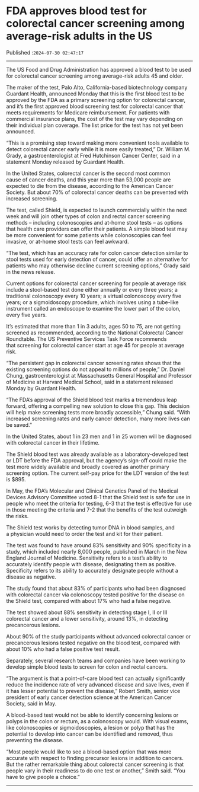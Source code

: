 # FDA approves blood test for colorectal cancer screening among average-risk adults in the US

Published :`2024-07-30 02:47:17`

---

The US Food and Drug Administration has approved a blood test to be used for colorectal cancer screening among average-risk adults 45 and older.

The maker of the test, Palo Alto, California-based biotechnology company Guardant Health, announced Monday that this is the first blood test to be approved by the FDA as a primary screening option for colorectal cancer, and it’s the first approved blood screening test for colorectal cancer that meets requirements for Medicare reimbursement. For patients with commercial insurance plans, the cost of the test may vary depending on their individual plan coverage. The list price for the test has not yet been announced.

“This is a promising step toward making more convenient tools available to detect colorectal cancer early while it is more easily treated,” Dr. William M. Grady, a gastroenterologist at Fred Hutchinson Cancer Center, said in a statement Monday released by Guardant Health.

In the United States, colorectal cancer is the second most common cause of cancer deaths, and this year more than 53,000 people are expected to die from the disease, according to the American Cancer Society. But about 70% of colorectal cancer deaths can be prevented with increased screening.

The test, called Shield, is expected to launch commercially within the next week and will join other types of colon and rectal cancer screening methods – including colonoscopies and at-home stool tests – as options that health care providers can offer their patients. A simple blood test may be more convenient for some patients while colonoscopies can feel invasive, or at-home stool tests can feel awkward.

“The test, which has an accuracy rate for colon cancer detection similar to stool tests used for early detection of cancer, could offer an alternative for patients who may otherwise decline current screening options,” Grady said in the news release.

Current options for colorectal cancer screening for people at average risk include a stool-based test done either annually or every three years; a traditional colonoscopy every 10 years; a virtual colonoscopy every five years; or a sigmoidoscopy procedure, which involves using a tube-like instrument called an endoscope to examine the lower part of the colon, every five years.

It’s estimated that more than 1 in 3 adults, ages 50 to 75, are not getting screened as recommended, according to the National Colorectal Cancer Roundtable. The US Preventive Services Task Force recommends that screening for colorectal cancer start at age 45 for people at average risk.

“The persistent gap in colorectal cancer screening rates shows that the existing screening options do not appeal to millions of people,” Dr. Daniel Chung, gastroenterologist at Massachusetts General Hospital and Professor of Medicine at Harvard Medical School, said in a statement released Monday by Guardant Health.

“The FDA’s approval of the Shield blood test marks a tremendous leap forward, offering a compelling new solution to close this gap. This decision will help make screening tests more broadly accessible,” Chung said. “With increased screening rates and early cancer detection, many more lives can be saved.”

In the United States, about 1 in 23 men and 1 in 25 women will be diagnosed with colorectal cancer in their lifetime.

The Shield blood test was already available as a laboratory-developed test or LDT before the FDA approval, but the agency’s sign-off could make the test more widely available and broadly covered as another primary screening option. The current self-pay price for the LDT version of the test is $895.

In May, the FDA’s Molecular and Clinical Genetics Panel of the Medical Devices Advisory Committee voted 8-1 that the Shield test is safe for use in people who meet the criteria for testing, 6-3 that the test is effective for use in those meeting the criteria and 7-2 that the benefits of the test outweigh the risks.

The Shield test works by detecting tumor DNA in blood samples, and a physician would need to order the test and kit for their patient.

The test was found to have around 83% sensitivity and 90% specificity in a study, which included nearly 8,000 people, published in March in the New England Journal of Medicine. Sensitivity refers to a test’s ability to accurately identify people with disease, designating them as positive. Specificity refers to its ability to accurately designate people without a disease as negative.

The study found that about 83% of participants who had been diagnosed with colorectal cancer via colonoscopy tested positive for the disease on the Shield test, compared with about 17% who had a false negative.

The test showed about 88% sensitivity in detecting stage I, II or III colorectal cancer and a lower sensitivity, around 13%, in detecting precancerous lesions.

About 90% of the study participants without advanced colorectal cancer or precancerous lesions tested negative on the blood test, compared with about 10% who had a false positive test result.

Separately, several research teams and companies have been working to develop simple blood tests to screen for colon and rectal cancers.

“The argument is that a point-of-care blood test can actually significantly reduce the incidence rate of very advanced disease and save lives, even if it has lesser potential to prevent the disease,” Robert Smith, senior vice president of early cancer detection science at the American Cancer Society, said in May.

A blood-based test would not be able to identify concerning lesions or polyps in the colon or rectum, as a colonoscopy would. With visual exams, like colonoscopies or sigmoidoscopies, a lesion or polyp that has the potential to develop into cancer can be identified and removed, thus preventing the disease.

“Most people would like to see a blood-based option that was more accurate with respect to finding precursor lesions in addition to cancers. But the rather remarkable thing about colorectal cancer screening is that people vary in their readiness to do one test or another,” Smith said. “You have to give people a choice.”

---

